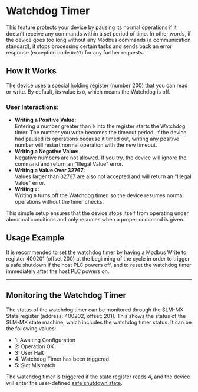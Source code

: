 # Watchdog Timer

This feature protects your device by pausing its normal operations if it doesn’t receive any commands within a set period of time. In other words, if the device goes too long without any Modbus commands (a communication standard), it stops processing certain tasks and sends back an error response (exception code `0x07`) for any further requests.

## How It Works
The device uses a special holding register (number 200) that you can read or write. By default, its value is `0`, which means the Watchdog is off.

### User Interactions:
- **Writing a Positive Value:**  
  Entering a number greater than `0` into the register starts the Watchdog timer. The number you write becomes the timeout period. If the device had paused its operations because it timed out, writing any positive number will restart normal operation with the new timeout.
- **Writing a Negative Value:**  
  Negative numbers are not allowed. If you try, the device will ignore the command and return an "Illegal Value" error.
- **Writing a Value Over 32767:**  
  Values larger than 32767 are also not accepted and will return an "Illegal Value" error.
- **Writing `0`:**  
  Writing `0` turns off the Watchdog timer, so the device resumes normal operations without the timer checks.

This simple setup ensures that the device stops itself from operating under abnormal conditions and only resumes when a proper command is given.

## Usage Example

It is recommended to set the watchdog timer by having a Modbus Write to register 400201 (offset 200) at the beginning of the cycle in order to trigger a safe shutdown if the host PLC powers off, and to reset the watchdog timer immediately after the host PLC powers on.

---

## Monitoring the Watchdog Timer

The status of the watchdog timer can be monitored through the SLM-MX State register (address: 400202, offset: 201). 
This shows the status of the SLM-MX state machine, which includes the watchdog timer status. It can be the following values:

- 1: Awaiting Configuration
- 2: Operation OK
- 3: User Halt
- 4: Watchdog Timer has been triggered
- 5: Slot Mismatch

The watchdog timer is triggered if the state register reads 4, and the device will enter the user-defined [safe shutdown state](#safe-shutdown).
